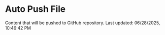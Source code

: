 # Auto Push File

Content that will be pushed to GitHub repository.
Last updated: 06/28/2025, 10:46:42 PM